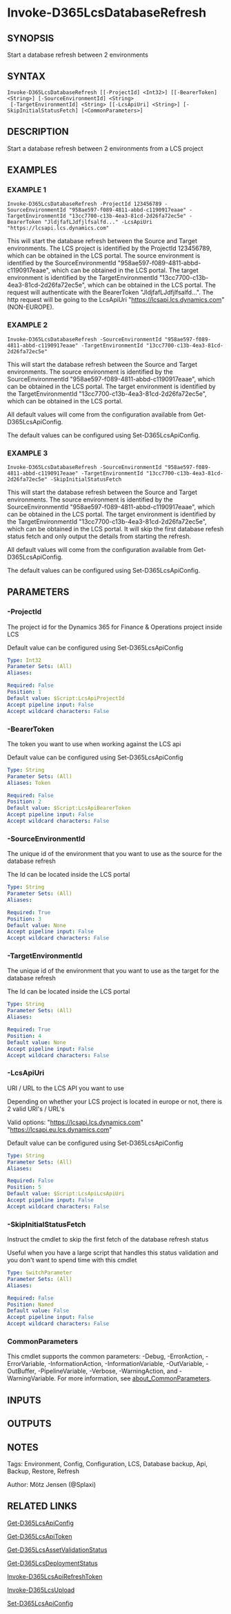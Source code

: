﻿---
external help file: d365fo.tools-help.xml
Module Name: d365fo.tools
online version:
schema: 2.0.0
---

# Invoke-D365LcsDatabaseRefresh

## SYNOPSIS
Start a database refresh between 2 environments

## SYNTAX

```
Invoke-D365LcsDatabaseRefresh [[-ProjectId] <Int32>] [[-BearerToken] <String>] [-SourceEnvironmentId] <String>
 [-TargetEnvironmentId] <String> [[-LcsApiUri] <String>] [-SkipInitialStatusFetch] [<CommonParameters>]
```

## DESCRIPTION
Start a database refresh between 2 environments from a LCS project

## EXAMPLES

### EXAMPLE 1
```
Invoke-D365LcsDatabaseRefresh -ProjectId 123456789 -SourceEnvironmentId "958ae597-f089-4811-abbd-c1190917eaae" -TargetEnvironmentId "13cc7700-c13b-4ea3-81cd-2d26fa72ec5e" -BearerToken "JldjfafLJdfjlfsalfd..." -LcsApiUri "https://lcsapi.lcs.dynamics.com"
```

This will start the database refresh between the Source and Target environments.
The LCS project is identified by the ProjectId 123456789, which can be obtained in the LCS portal.
The source environment is identified by the SourceEnvironmentId "958ae597-f089-4811-abbd-c1190917eaae", which can be obtained in the LCS portal.
The target environment is identified by the TargetEnvironmentId "13cc7700-c13b-4ea3-81cd-2d26fa72ec5e", which can be obtained in the LCS portal.
The request will authenticate with the BearerToken "JldjfafLJdfjlfsalfd...".
The http request will be going to the LcsApiUri "https://lcsapi.lcs.dynamics.com" (NON-EUROPE).

### EXAMPLE 2
```
Invoke-D365LcsDatabaseRefresh -SourceEnvironmentId "958ae597-f089-4811-abbd-c1190917eaae" -TargetEnvironmentId "13cc7700-c13b-4ea3-81cd-2d26fa72ec5e"
```

This will start the database refresh between the Source and Target environments.
The source environment is identified by the SourceEnvironmentId "958ae597-f089-4811-abbd-c1190917eaae", which can be obtained in the LCS portal.
The target environment is identified by the TargetEnvironmentId "13cc7700-c13b-4ea3-81cd-2d26fa72ec5e", which can be obtained in the LCS portal.

All default values will come from the configuration available from Get-D365LcsApiConfig.

The default values can be configured using Set-D365LcsApiConfig.

### EXAMPLE 3
```
Invoke-D365LcsDatabaseRefresh -SourceEnvironmentId "958ae597-f089-4811-abbd-c1190917eaae" -TargetEnvironmentId "13cc7700-c13b-4ea3-81cd-2d26fa72ec5e" -SkipInitialStatusFetch
```

This will start the database refresh between the Source and Target environments.
The source environment is identified by the SourceEnvironmentId "958ae597-f089-4811-abbd-c1190917eaae", which can be obtained in the LCS portal.
The target environment is identified by the TargetEnvironmentId "13cc7700-c13b-4ea3-81cd-2d26fa72ec5e", which can be obtained in the LCS portal.
It will skip the first database refesh status fetch and only output the details from starting the refresh.

All default values will come from the configuration available from Get-D365LcsApiConfig.

The default values can be configured using Set-D365LcsApiConfig.

## PARAMETERS

### -ProjectId
The project id for the Dynamics 365 for Finance & Operations project inside LCS

Default value can be configured using Set-D365LcsApiConfig

```yaml
Type: Int32
Parameter Sets: (All)
Aliases:

Required: False
Position: 1
Default value: $Script:LcsApiProjectId
Accept pipeline input: False
Accept wildcard characters: False
```

### -BearerToken
The token you want to use when working against the LCS api

Default value can be configured using Set-D365LcsApiConfig

```yaml
Type: String
Parameter Sets: (All)
Aliases: Token

Required: False
Position: 2
Default value: $Script:LcsApiBearerToken
Accept pipeline input: False
Accept wildcard characters: False
```

### -SourceEnvironmentId
The unique id of the environment that you want to use as the source for the database refresh

The Id can be located inside the LCS portal

```yaml
Type: String
Parameter Sets: (All)
Aliases:

Required: True
Position: 3
Default value: None
Accept pipeline input: False
Accept wildcard characters: False
```

### -TargetEnvironmentId
The unique id of the environment that you want to use as the target for the database refresh

The Id can be located inside the LCS portal

```yaml
Type: String
Parameter Sets: (All)
Aliases:

Required: True
Position: 4
Default value: None
Accept pipeline input: False
Accept wildcard characters: False
```

### -LcsApiUri
URI / URL to the LCS API you want to use

Depending on whether your LCS project is located in europe or not, there is 2 valid URI's / URL's

Valid options:
"https://lcsapi.lcs.dynamics.com"
"https://lcsapi.eu.lcs.dynamics.com"

Default value can be configured using Set-D365LcsApiConfig

```yaml
Type: String
Parameter Sets: (All)
Aliases:

Required: False
Position: 5
Default value: $Script:LcsApiLcsApiUri
Accept pipeline input: False
Accept wildcard characters: False
```

### -SkipInitialStatusFetch
Instruct the cmdlet to skip the first fetch of the database refresh status

Useful when you have a large script that handles this status validation and you don't want to spend time with this cmdlet

```yaml
Type: SwitchParameter
Parameter Sets: (All)
Aliases:

Required: False
Position: Named
Default value: False
Accept pipeline input: False
Accept wildcard characters: False
```

### CommonParameters
This cmdlet supports the common parameters: -Debug, -ErrorAction, -ErrorVariable, -InformationAction, -InformationVariable, -OutVariable, -OutBuffer, -PipelineVariable, -Verbose, -WarningAction, and -WarningVariable. For more information, see [about_CommonParameters](http://go.microsoft.com/fwlink/?LinkID=113216).

## INPUTS

## OUTPUTS

## NOTES
Tags: Environment, Config, Configuration, LCS, Database backup, Api, Backup, Restore, Refresh

Author: Mötz Jensen (@Splaxi)

## RELATED LINKS

[Get-D365LcsApiConfig]()

[Get-D365LcsApiToken]()

[Get-D365LcsAssetValidationStatus]()

[Get-D365LcsDeploymentStatus]()

[Invoke-D365LcsApiRefreshToken]()

[Invoke-D365LcsUpload]()

[Set-D365LcsApiConfig]()

